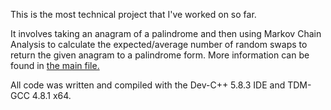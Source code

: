 This is the most technical project that I've worked on so far.

It involves taking an anagram of a palindrome and then using Markov Chain Analysis to calculate the expected/average number of random swaps to return the given anagram to a palindrome form. More information can be found in [the main file.](https://github.com/Judahmeek/OldCode/blob/master/C/Plaindrome/main.c)

All code was written and compiled with the Dev-C++ 5.8.3 IDE and TDM-GCC 4.8.1 x64.
